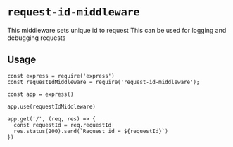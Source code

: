 # `request-id-middleware`

This middleware sets unique id to request
This can be used for logging and debugging requests

## Usage

```
const express = require('express')
const requestIdMiddleware = require('request-id-middleware');

const app = express()

app.use(requestIdMiddleware)

app.get('/', (req, res) => {
  const requestId = req.requestId
  res.status(200).send(`Request id = ${requestId}`)
})
```
